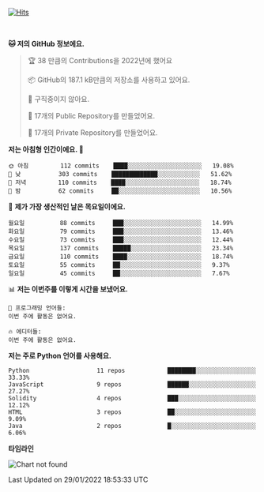 [![Hits](https://hits.seeyoufarm.com/api/count/incr/badge.svg?url=https%3A%2F%2Fgithub.com%2FSoohan-Park&count_bg=%23000000&title_bg=%23828282&icon=gradle.svg&icon_color=%23FFFFFF&title=Visited&edge_flat=false)](https://hits.seeyoufarm.com)  

<br/>

<!--START_SECTION:waka-->
**🐱 저의 GitHub 정보에요.** 

> 🏆 38 만큼의 Contributions을 2022년에 했어요
 > 
> 📦 GitHub의 187.1 kB만큼의 저장소를 사용하고 있어요. 
 > 
> 🚫 구직중이지 않아요.
 > 
> 📜 17개의 Public Repository를 만들었어요. 
 > 
> 🔑 17개의 Private Repository를 만들었어요.  
 > 
**저는 아침형 인간이에요. 🐤** 

```text
🌞 아침         112 commits    ████░░░░░░░░░░░░░░░░░░░░░   19.08% 
🌆 낮　         303 commits    █████████████░░░░░░░░░░░░   51.62% 
🌃 저녁         110 commits    ████░░░░░░░░░░░░░░░░░░░░░   18.74% 
🌙 밤　         62 commits     ██░░░░░░░░░░░░░░░░░░░░░░░   10.56%

```
📅 **제가 가장 생산적인 날은 목요일이에요.** 

```text
월요일          88 commits     ███░░░░░░░░░░░░░░░░░░░░░░   14.99% 
화요일          79 commits     ███░░░░░░░░░░░░░░░░░░░░░░   13.46% 
수요일          73 commits     ███░░░░░░░░░░░░░░░░░░░░░░   12.44% 
목요일          137 commits    █████░░░░░░░░░░░░░░░░░░░░   23.34% 
금요일          110 commits    ████░░░░░░░░░░░░░░░░░░░░░   18.74% 
토요일          55 commits     ██░░░░░░░░░░░░░░░░░░░░░░░   9.37% 
일요일          45 commits     ██░░░░░░░░░░░░░░░░░░░░░░░   7.67%

```


📊 **저는 이번주를 이렇게 시간을 보냈어요.** 

```text
💬 프로그래밍 언어들: 
이번 주에 활동은 없어요.

🔥 에디터들: 
이번 주에 활동은 없어요.

```

**저는 주로 Python 언어를 사용해요.** 

```text
Python                   11 repos            ████████░░░░░░░░░░░░░░░░░   33.33% 
JavaScript               9 repos             ██████░░░░░░░░░░░░░░░░░░░   27.27% 
Solidity                 4 repos             ███░░░░░░░░░░░░░░░░░░░░░░   12.12% 
HTML                     3 repos             ██░░░░░░░░░░░░░░░░░░░░░░░   9.09% 
Java                     2 repos             █░░░░░░░░░░░░░░░░░░░░░░░░   6.06%

```


**타임라인**

![Chart not found](https://raw.githubusercontent.com/Soohan-Park/Soohan-Park/master/charts/bar_graph.png) 


 Last Updated on 29/01/2022 18:53:33 UTC
<!--END_SECTION:waka-->
